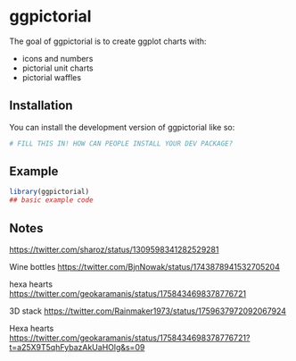 
# ggpictorial

<!-- badges: start -->
<!-- badges: end -->

The goal of ggpictorial is to create ggplot charts with:

- icons and numbers
- pictorial unit charts
- pictorial waffles



## Installation

You can install the development version of ggpictorial like so:

``` r
# FILL THIS IN! HOW CAN PEOPLE INSTALL YOUR DEV PACKAGE?
```

## Example


``` r
library(ggpictorial)
## basic example code
```




## Notes

https://twitter.com/sharoz/status/1309598341282529281

Wine bottles
https://twitter.com/BjnNowak/status/1743878941532705204

hexa hearts
https://twitter.com/geokaramanis/status/1758434698378776721 

3D stack
https://twitter.com/Rainmaker1973/status/1759637972092067924


Hexa hearts
https://twitter.com/geokaramanis/status/1758434698378776721?t=a25X9T5qhFybazAkUaHOlg&s=09
